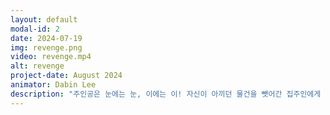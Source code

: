 ```yaml
---
layout: default
modal-id: 2
date: 2024-07-19
img: revenge.png
video: revenge.mp4
alt: revenge
project-date: August 2024
animator: Dabin Lee
description: "주인공은 눈에는 눈, 이에는 이! 자신이 아끼던 물건을 뺏어간 집주인에게 복수할 완벽한 기회를 노리고 있었습니다. 주인공은 집주인의 소중한 물건을 훔쳐 들고, 집주인을 찾아가 조롱하며 말합니다. \"I took your stuff. How's that make you feel? Do you feel bad? Good, because that's how I feel!\" 그러고 나서 주인공은 그 물건을 쓰레기통에 던져버립니다. 자신의 물건이 버려지는 걸 본 집주인은 화가 나서 문을 쾅 닫아버립니다. 이 장면은 주인공의 분노와 상처를 드러내면서도, 귀여우면서 코믹한 분위기로 그려냅니다."
---
```


